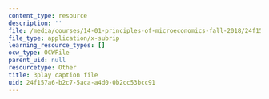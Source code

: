 ```yaml
---
content_type: resource
description: ''
file: /media/courses/14-01-principles-of-microeconomics-fall-2018/24f157a6b2c75acaa4d00b2cc53bcc91_osaVeUBA0Qk.vtt
file_type: application/x-subrip
learning_resource_types: []
ocw_type: OCWFile
parent_uid: null
resourcetype: Other
title: 3play caption file
uid: 24f157a6-b2c7-5aca-a4d0-0b2cc53bcc91
---
```

